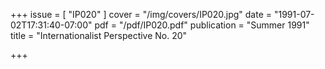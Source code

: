 +++
issue = [ "IP020" ]
cover = "/img/covers/IP020.jpg"
date = "1991-07-02T17:31:40-07:00"
pdf = "/pdf/IP020.pdf"
publication = "Summer 1991"
title = "Internationalist Perspective No. 20"

+++

